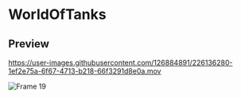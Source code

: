 # WorldOfTanks

## Preview
https://user-images.githubusercontent.com/126884891/226136280-1ef2e75a-6f67-4713-b218-66f3291d8e0a.mov

![Frame 19](https://user-images.githubusercontent.com/126884891/226136691-f61f7ed4-2ce0-4659-8c49-9cf9529d1051.png)
